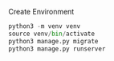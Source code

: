 Create Environment
```python
python3 -m venv venv
source venv/bin/activate
python3 manage.py migrate
python3 manage.py runserver
```


